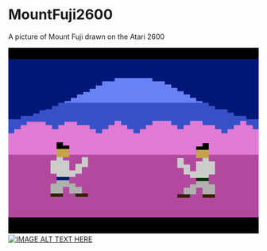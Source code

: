 # MountFuji2600
A picture of Mount Fuji drawn on the Atari 2600

[![Play Book of Five Rings in your browser](Screenshot.png)](https://javatari.org)
[![IMAGE ALT TEXT HERE](http://img.youtube.com/vi/YOUTUBE_VIDEO_ID_HERE/0.jpg)](http://www.youtube.com/watch?v=YOUTUBE_VIDEO_ID_HERE)
